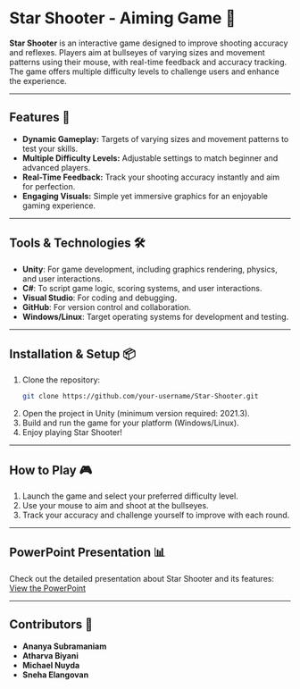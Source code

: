 # Star Shooter - Aiming Game 🎯
**Star Shooter** is an interactive game designed to improve shooting accuracy and reflexes. Players aim at bullseyes of varying sizes and movement patterns using their mouse, with real-time feedback and accuracy tracking. The game offers multiple difficulty levels to challenge users and enhance the experience.

---

## Features 🚀
- **Dynamic Gameplay:** Targets of varying sizes and movement patterns to test your skills.
- **Multiple Difficulty Levels:** Adjustable settings to match beginner and advanced players.
- **Real-Time Feedback:** Track your shooting accuracy instantly and aim for perfection.
- **Engaging Visuals:** Simple yet immersive graphics for an enjoyable gaming experience.

---

## Tools & Technologies 🛠️
- **Unity**: For game development, including graphics rendering, physics, and user interactions.
- **C#**: To script game logic, scoring systems, and user interactions.
- **Visual Studio**: For coding and debugging.
- **GitHub**: For version control and collaboration.
- **Windows/Linux**: Target operating systems for development and testing.

---

## Installation & Setup 📦
1. Clone the repository:
   ```bash
   git clone https://github.com/your-username/Star-Shooter.git
2. Open the project in Unity (minimum version required: 2021.3).
3. Build and run the game for your platform (Windows/Linux).
4. Enjoy playing Star Shooter!

---

## How to Play 🎮
1. Launch the game and select your preferred difficulty level.
2. Use your mouse to aim and shoot at the bullseyes.
3. Track your accuracy and challenge yourself to improve with each round.

---

## PowerPoint Presentation 📊
Check out the detailed presentation about Star Shooter and its features:  
[View the PowerPoint](https://www.canva.com/design/DAGXh7sq0XQ/J-SDeAG-FcokvmVHQ9ztgQ/edit?utm_content=DAGXh7sq0XQ&utm_campaign=designshare&utm_medium=link2&utm_source=sharebutton)

---

## Contributors 🌟
- **Ananya Subramaniam**  
- **Atharva Biyani**  
- **Michael Nuyda**  
- **Sneha Elangovan**


